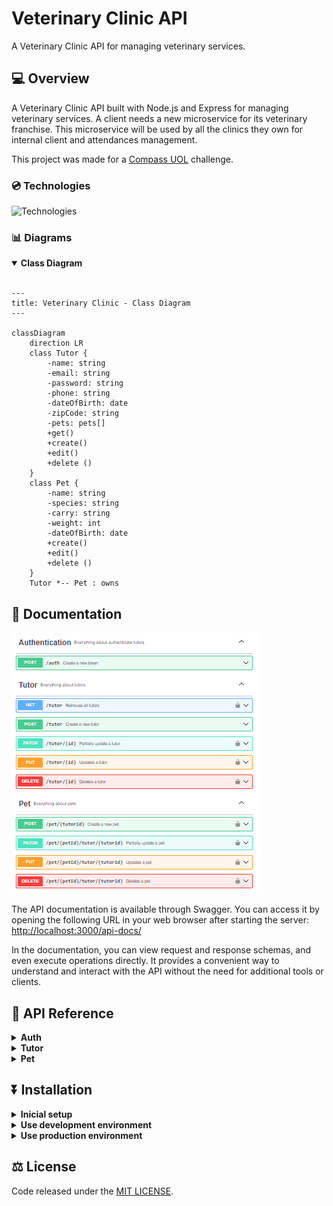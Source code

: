 # Veterinary Clinic API
A Veterinary Clinic API for managing veterinary services.

## 💻 Overview
A Veterinary Clinic API built with Node.js and Express for managing veterinary services. A client needs a new microservice for its veterinary franchise. This microservice will be used by all the clinics they own for internal client and attendances management.

This project was made for a [Compass UOL](https://compass.uol/en/home/) challenge.

### 💿 Technologies
![Technologies](https://skillicons.dev/icons?i=ts,jest,prisma,mongodb,babel,express,nodejs)

### 📊 Diagrams
<details open>
<summary><strong>Class Diagram</strong></summary>
<br/>

```mermaid
---
title: Veterinary Clinic - Class Diagram
---

classDiagram
    direction LR
    class Tutor {
        -name: string
        -email: string
        -password: string
        -phone: string
        -dateOfBirth: date
        -zipCode: string
        -pets: pets[]
        +get()
        +create()
        +edit()
        +delete ()
    }
    class Pet {
        -name: string
        -species: string
        -carry: string
        -weight: int
        -dateOfBirth: date
        +create()
        +edit()
        +delete ()
    }
    Tutor *-- Pet : owns
```
</details>

## 📄 Documentation
![doc](docs/resource/image/swagger.png 'swagger')

The API documentation is available through Swagger. You can access it by opening the following URL in your web browser after starting the server: [http://localhost:3000/api-docs/](http://localhost:5000/api-docs/)

In the documentation, you can view request and response schemas, and even execute operations directly. It provides a convenient way to understand and interact with the API without the need for additional tools or clients.

## 🔀 API Reference

<details>
<summary><strong>Auth</strong></summary>
<br/>

| **Method** | **Route** | **Operation**     | **Authentication** |
|:----------:|-----------|-------------------|--------------------|
|    POST    | /auth     | Authenticate user | No                 |

</details>

<details>
<summary><strong>Tutor</strong></summary>
<br/>

| **Method** | **Route**        | **Operation**            | **Authentication** |
|:----------:|------------------|--------------------------|--------------------|
|     GET    | /tutor           | Retrieves all tutors     | Yes                |
|    POST    | /tutor           | Create new tutor         | No                 |
|     PUT    | /tutor/{tutorId} | Updates existing tutor   | Yes                |
|   DELETE   | /tutor/{tutorId} | Delete an existing tutor | Yes                |

</details>

<details>
<summary><strong>Pet</strong></summary>
<br/>

| **Method** | **Route**                    | **Operation**          | **Authentication** |
|:----------:|------------------------------|------------------------|--------------------|
|    POST    | /pet/{tutorId}               | Create new pet         | Yes                |
|     PUT    | /pet/{petId}/tutor/{tutorId} | Updates existing pet   | Yes                |
|   DELETE   | /pet/{petId}/tutor/{tutorId} | Delete an existing pet | Yes                |
</details>

## ⏬ Installation

<details>
<summary><strong>Inicial setup</strong></summary>
<br/>
    
To run this project locally, please follow these steps:
1. Clone the repository:
```bash
git clone <repository-url>
```

2. Navigate to the project directory:
```bash
cd <project-directory>
```

3. Install dependencies:
```bash
npm install
```

4. Generate files for a Prisma ORM data model: 
```bash
npm run database
```

5. Create a .env file in the root directory of the project (you can use the exemple in the root folder):
```javascript
MONGO_URI=<your-mongo-uri>
```
</details>

<details>
<summary><strong>Use development environment</strong></summary>
<br/>
    
1. Start the development server:
```bash
npm run dev
```

The server will start running on http://localhost:5000. You can access the application by opening this URL in your web browser.
</details>

<details>
<summary><strong>Use production environment</strong></summary>
<br/>

1. Build the app to JavaScript:
```bash
npm run build
```

2. Start the production server:
```bash
npm start
```
The server will start running on http://localhost:5000. You can access the application by opening this URL in your web browser.
</details>

## ⚖️ License
Code released under the [MIT LICENSE]().
